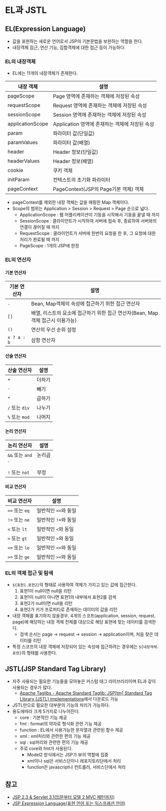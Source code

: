 # EL과 JSTL

## EL(Expression Language)

- 값을 표현하는 새로운 언어로서 JSP의 기본문법을 보완하는 역할을 한다.
- 내장객체 접근, 연산 기능, 집합객체에 대한 접근 등이 가능하다.

### EL의 내장객체

- EL에는 11개의 내장객체가 존재한다.

| 내장 객체        | 설명                                           |
| ---------------- | ---------------------------------------------- |
| pageScope        | Page 영역에 존재하는 객체에 저장된 속성        |
| requestScope     | Request 영역에 존재하는 객체에 저장된 속성     |
| sessionScope     | Session 영역에 존재하는 객체에 저장된 속성     |
| applicationScope | Application 영역에 존재하는 객체에 저장된 속성 |
| param            | 파라미터 값(단일값)                            |
| paramValues      | 파라미터 값(배열)                              |
| header           | Header 정보(단일값)                            |
| headerValues     | Header 정보(배열)                              |
| cookie           | 쿠키 객체                                      |
| initParam        | 컨텍스트의 초기화 파라미터                     |
| pageContext      | PageContext(JSP의 Page기본 객체) 객체          |

- pageContext를 제외한 내장 객체는 값을 매핑한 Map 객체이다.
- Scope의 범위는 Application > Session > Request > Page 순으로 넓다.
  - ApplicationScope : 웹 어플리케이션이 기동을 시작해서 기동을 끝낼 때 까지
  - SessionScope : 클라이언트가 시작하여 서버에 접속 후, 종료하여 서버와의 연결이 끊어질 때 까지
  - RequestScope : 클라이언트가 서버에 한번의 요청을 한 후, 그 요청에 대한 처리가 완료될 때 까지
  - PageScope : 1개의 JSP에 한정

### EL의 연산자

#### 기본 연산자

| 기본 연산자 | 설명                                                                           |
| ----------- | ------------------------------------------------------------------------------ |
| `.`         | Bean, Map객체의 속성에 접근하기 위한 접근 연산자                               |
| `[]`        | 배열, 리스트의 요소에 접근하기 위한 접근 연산자(Bean, Map객체 접근시 이용가능) |
| `()`        | 연산의 우선 순위 설정                                                          |
| `x ? a : b` | 삼항 연산자                                                                    |

#### 산술 연산자

| 산술 연산자    | 설명   |
| -------------- | ------ |
| `+`            | 더하기 |
| `-`            | 빼기   |
| `*`            | 곱하기 |
| `/` 또는 `div` | 나누기 |
| `%` 또는 `mod` | 나머지 |

#### 논리 연산자

| 논리 연산자     | 설명   |
| --------------- | ------ |
| `&&` 또는 `and` | 논리곱 |
| `||` 또는 `or`  | 논리합 |
| `!` 또는 `not`  | 부정   |

#### 비교 연산자

| 비교 연산자    | 설명                 |
| -------------- | -------------------- |
| `==` 또는 `eq` | 일반적인 `==`와 동일 |
| `!=` 또는 `ne` | 일반적인 `!=`와 동일 |
| `<` 또는 `lt`  | 일반적인 `<`와 동일  |
| `>` 또는 `gt`  | 일반적인 `>`와 동일  |
| `<=` 또는 `le` | 일반적인 `<=`와 동일 |
| `>=` 또는 `ge` | 일반적인 `>=`와 동일 |

### EL의 객체 접근 및 탐색

- `${표현1.표현2}`의 형태로 사용하여 객체가 가지고 있는 값에 접근한다.
  1. 표현1이 null이면 null을 리턴
  2. 표현1이 null이 아니면 표현1의 내부에서 표현2를 검색
  3. 표현2가 null이면 null을 리턴
  4. 표현2가 키가 프로퍼티로 존재하는 데이터의 값을 리턴
- 내장 객체를 표기하지 않을경우, 4개의 스코프(application, session, request, page)에 해당하는 내장 객체 전체를 대상으로 해당 표현에 맞는 데이터를 검색한다.
  - 검색 순서는 page -> request -> session -> application이며, 처음 찾은 데이터를 리턴
- 특정 스코프의 내장 객체에 저장되어 있는 속성에 접근하려는 경우에는 `${내장객체.표현}`의 형태를 사용한다.

## JSTL(JSP Standard Tag Library)

- 자주 사용되는 필요한 기능들을 모아놓은 커스텀 태그 라이브러리이며 EL과 같이 사용되는 경우가 많다.
  - [Apache Taglibs - Apache Standard Taglib: JSP[tm] Standard Tag Library (JSTL) implementations](https://tomcat.apache.org/taglibs/standard/)에서 다운로드 가능
- JSTL만으로 필요한 대부분의 기능의 처리가 가능하다.
- 용도에따라 크게 5가지로 나누어진다.
  - core : 기본적인 기능 제공
  - fmt : format의 약자로 형식화 관련 기능 제공
  - function : EL에서 사용가능한 문자열과 관련된 함수 제공
  - xml : xml처리와 관련한 편의 기능 제공
  - sql : sql처리와 관련한 편의 기능 제공
  - 주로 core와 fmt가 사용된다.
    - Model2 방식에서는 JSP가 뷰의 역할에 집중
    - xml이나 sql은 서비스단이나 레포지토리단에서 처리
    - function은 javascript나 컨트롤러, 서비스단에서 처리

## 참고

- [JSP 2.3 & Servlet 3.1(입문부터 모델 2 MVC 패턴까지)](http://www.hyejiwon.co.kr/?module=Goods&action=SiteGoods&sMode=VIEW_FORM&sCurrSortCd=001004&iGoodsCd=357&CurrentPage=1&sSearchField=all&sSearchValue=servlet&sort=)
- [JSP Expression Language(표현 언어 또는 익스프레션 언어)](https://gangzzang.tistory.com/entry/JSP-%ED%91%9C%ED%98%84-%EC%96%B8%EC%96%B4Expression-Language-%EB%98%90%EB%8A%94-%EC%9D%B5%EC%8A%A4%ED%94%84%EB%A0%88%EC%85%98-%EC%96%B8%EC%96%B4)
